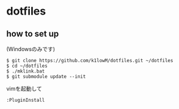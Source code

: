 dotfiles
====

## how to set up

(Windowsのみです)

    $ git clone https://github.com/k1lowM/dotfiles.git ~/dotfiles
    $ cd ~/dotfiles
    $ ./mklink.bat
    $ git submodule update --init

vimを起動して

    :PluginInstall
